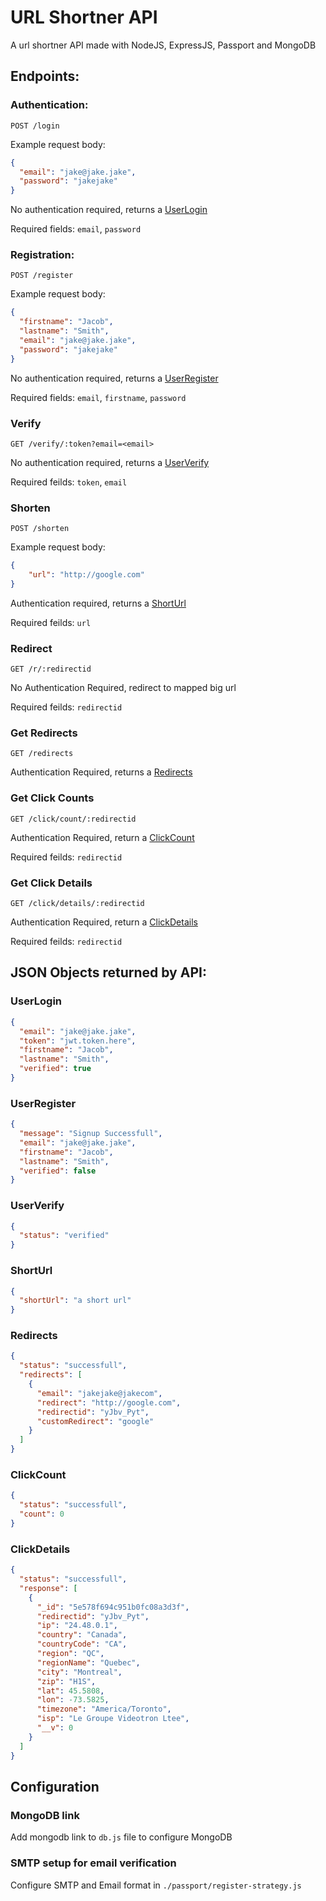 # URL Shortner API

A url shortner API made with NodeJS, ExpressJS, Passport and MongoDB


## Endpoints:

### Authentication:

`POST /login`

Example request body:
```JSON
{
  "email": "jake@jake.jake",
  "password": "jakejake"
}
```

No authentication required, returns a [UserLogin](#userlogin)

Required fields: `email`, `password`


### Registration:

`POST /register`

Example request body:
```JSON
{
  "firstname": "Jacob",
  "lastname": "Smith",
  "email": "jake@jake.jake",
  "password": "jakejake"
}
```

No authentication required, returns a [UserRegister](#userregister)

Required fields: `email`, `firstname`, `password`

### Verify

`GET /verify/:token?email=<email>`

No authentication required, returns a [UserVerify](#userverify)

Required feilds: `token`, `email`

### Shorten

`POST /shorten`

Example request body:
```JSON
{
    "url": "http://google.com"
}
```

Authentication required, returns a [ShortUrl](#shorturl)

Required feilds: `url`

### Redirect

`GET /r/:redirectid`

No Authentication Required, redirect to mapped big url

Required feilds: `redirectid`

### Get Redirects

`GET /redirects`

Authentication Required, returns a [Redirects](#redirects)

### Get Click Counts

`GET /click/count/:redirectid`

Authentication Required, return a [ClickCount](#clickcount)

Required feilds: `redirectid`

### Get Click Details

`GET /click/details/:redirectid`

Authentication Required, return a [ClickDetails](#clickdetails)

Required feilds: `redirectid`

## JSON Objects returned by API:

### UserLogin

```JSON
{
  "email": "jake@jake.jake",
  "token": "jwt.token.here",
  "firstname": "Jacob",
  "lastname": "Smith",
  "verified": true
}
```

### UserRegister

```JSON
{
  "message": "Signup Successfull",
  "email": "jake@jake.jake",
  "firstname": "Jacob",
  "lastname": "Smith",
  "verified": false
}
```

### UserVerify

```JSON
{
  "status": "verified"
}
```

### ShortUrl

```JSON
{
  "shortUrl": "a short url"
}
```

### Redirects

```JSON
{
  "status": "successfull",
  "redirects": [
    {
      "email": "jakejake@jakecom",
      "redirect": "http://google.com",
      "redirectid": "yJbv_Pyt",
      "customRedirect": "google"
    }
  ]
}
```

### ClickCount

```JSON
{
  "status": "successfull",
  "count": 0
}
```

### ClickDetails

```JSON
{
  "status": "successfull",
  "response": [
    {
      "_id": "5e578f694c951b0fc08a3d3f",
      "redirectid": "yJbv_Pyt",
      "ip": "24.48.0.1",
      "country": "Canada",
      "countryCode": "CA",
      "region": "QC",
      "regionName": "Quebec",
      "city": "Montreal",
      "zip": "H1S",
      "lat": 45.5808,
      "lon": -73.5825,
      "timezone": "America/Toronto",
      "isp": "Le Groupe Videotron Ltee",
      "__v": 0
    }
  ]
}
```


## Configuration

### MongoDB link

Add mongodb link to `db.js` file to configure MongoDB

### SMTP setup for email verification

Configure SMTP and Email format in `./passport/register-strategy.js`
